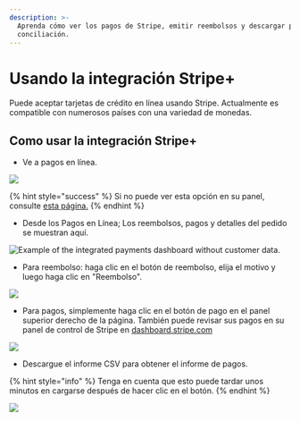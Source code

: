 ```yaml
---
description: >-
  Aprenda cómo ver los pagos de Stripe, emitir reembolsos y descargar pagos para
  conciliación.
---
```


# Usando la integración Stripe+

Puede aceptar tarjetas de crédito en línea usando Stripe. Actualmente es compatible con numerosos países con una variedad de monedas.

## Como usar la integración Stripe+

* Ve a pagos en línea.

![](<../.gitbook/assets/image (8).png>)

{% hint style="success" %}
Si no puede ver esta opción en su panel, consulte [esta página.](setup-integrated-stripe-payments.md)
{% endhint %}

* Desde los Pagos en Línea; Los reembolsos, pagos y detalles del pedido se muestran aquí.

![Example of the integrated payments dashboard without customer data.](<../.gitbook/assets/image (7) (1) (1).png>)

* Para reembolso: haga clic en el botón de reembolso, elija el motivo y luego haga clic en "Reembolso".

![](<../.gitbook/assets/image (10) (1).png>)

* Para pagos, simplemente haga clic en el botón de pago en el panel superior derecho de la página. También puede revisar sus pagos en su panel de control de Stripe en [dashboard.stripe.com](https://dashboard.stripe.com)

![](<../.gitbook/assets/image (12).png>)

* Descargue el informe CSV para obtener el informe de pagos.

{% hint style="info" %}
Tenga en cuenta que esto puede tardar unos minutos en cargarse después de hacer clic en el botón.
{% endhint %}

![](<../.gitbook/assets/image (11) (1).png>)
